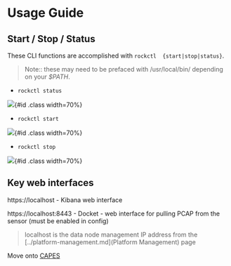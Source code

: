 # Usage Guide

## Start / Stop / Status

These CLI functions are accomplished with `rockctl  {start|stop|status}`.

> Note:: these may need to be prefaced with /usr/local/bin/ depending on your _$PATH_.

- `rockctl status`

![](https://asciinema.org/a/z9qgFqFTr9HoeSMpX2gKWXqng.png){#id .class width=70%}

- `rockctl start`

![](https://asciinema.org/a/QAxK2iiWEw2bFRKUc5JFri3n9.png){#id .class width=70%}

- `rockctl stop`

![](https://asciinema.org/a/ME56ahRQrj3qmrynGzCc47GyM.png){#id .class width=70%}

## Key web interfaces

https://localhost - Kibana web interface

https://localhost:8443 - Docket - web interface for pulling PCAP from the sensor (must be enabled in config)
> localhost is the data node management IP address from the [../platform-management.md](Platform Management) page

Move onto [CAPES](../capes/README.md)
